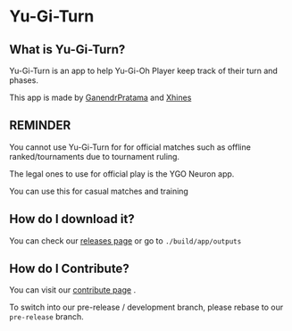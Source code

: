 # Yu-Gi-Turn

## What is Yu-Gi-Turn?

Yu-Gi-Turn is an app to help Yu-Gi-Oh Player keep track of their turn and phases.

This app is made by [GanendrPratama](https://github.com/GanendrPratama) and [Xhines](https://github.com/Sulaiman-Faza)

## REMINDER

You cannot use Yu-Gi-Turn for for official matches such as offline ranked/tournaments due to tournament ruling.

The legal ones to use for official play is the YGO Neuron app.

You can use this for casual matches and training

## How do I download it?

You can check our [releases page](https://github.com/GanendrPratama/Yu-Gi-Turn/releases) or go to `./build/app/outputs`

## How do I Contribute?

You can visit our [contribute page](https://github.com/GanendrPratama/Yu-Gi-Turn/contribute) .

To switch into our pre-release / development branch, please rebase to our `pre-release` branch.
